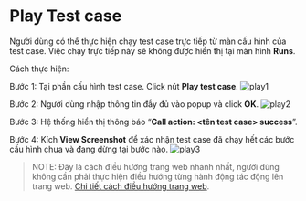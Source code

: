 # Play Test case
Người dùng có thể thực hiện chạy test case trực tiếp từ màn cấu hình của test case. Việc chạy trực tiếp này sẽ không được hiển thị tại màn hình  **Runs**. 

Cách thực hiện:

Bước 1:	Tại phần cấu hình test case. Click nút **Play test case**.
![play1](https://user-images.githubusercontent.com/105435351/197710629-c676ba77-daf3-47d2-a5e1-6dafc76faf5e.png)

Bước 2:	Người dùng nhập thông tin đầy đủ vào popup và click **OK**.
![play2](https://user-images.githubusercontent.com/105435351/197710242-9d1dd1d9-18d3-4dbe-8764-74f306e5747d.png)

Bước 3:	Hệ thống hiển thị thông báo  “**Call action: <tên test case> success**”.

Bước 4:	Kích **View Screenshot** để xác nhận test case đã chạy hết các bước cấu hình chưa và đang dừng tại bước nào.
![play3](https://user-images.githubusercontent.com/105435351/197710248-31fd1478-c7c4-43b2-95a2-46209ddfa1a0.png)
>NOTE: Đây là cách điều hướng trang web nhanh nhất, người dùng không cần phải thực hiện điều hướng từng hành động tác động lên trang web. [Chi tiết cách điều hướng trang web](https://github.com/quynh-dn/QA-Platform/blob/main/2.%20Dieu%20khien%20trang%20web%20duoc%20go%20to%20truc%20tiep%20tren%20he%20thong.md).
